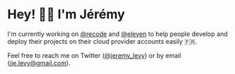 # Hey! 👋🏼  I'm Jérémy

I'm currently working on [@recode](https://github.com/recode-sh) and [@eleven](https://github.com/eleven-sh) to help people develop and deploy their projects on their cloud provider accounts easily 🇫🇷.

Feel free to reach me on Twitter ([@jeremy_levy](https://twitter.com/jeremy_levy)) or by email ([jje.levy@gmail.com](mailto:jje.levy@gmail.com)).
